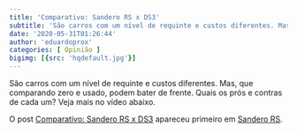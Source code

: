 ```yaml
---
title: 'Comparativo: Sandero RS x DS3'
subtitle: 'São carros com um nível de requinte e custos diferentes. Mas, que comparando zero e usado, podem bater de frente. Quais os prós e contras de cada um?'
date: '2020-05-31T01:26:44'
author: 'eduardoprox'
categories: [ Opinião ]
bigimg: [{src: 'hqdefault.jpg'}]
---
```


São carros com um nível de requinte e custos diferentes. Mas, que comparando zero e usado, podem bater de frente. Quais os prós e contras de cada um? Veja mais no vídeo abaixo.




O post [Comparativo: Sandero RS x DS3](https://sanderors.com/comparativo-sandero-rs-x-ds3/) apareceu primeiro em [Sandero RS](https://sanderors.com).

